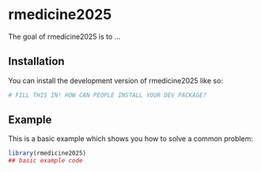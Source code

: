 
# rmedicine2025

<!-- badges: start -->
<!-- badges: end -->

The goal of rmedicine2025 is to ...

## Installation

You can install the development version of rmedicine2025 like so:

``` r
# FILL THIS IN! HOW CAN PEOPLE INSTALL YOUR DEV PACKAGE?
```

## Example

This is a basic example which shows you how to solve a common problem:

``` r
library(rmedicine2025)
## basic example code
```

